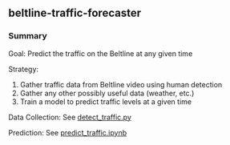 ## beltline-traffic-forecaster
### Summary
Goal: Predict the traffic on the Beltline at any given time

Strategy:
1. Gather traffic data from Beltline video using human detection
2. Gather any other possibly useful data (weather, etc.)
3. Train a model to predict traffic levels at a given time

Data Collection: See [detect_traffic.py](https://github.com/mac-macoy/beltline-traffic-forecaster/blob/master/detect_traffic.py)

Prediction: See [predict_traffic.ipynb](https://github.com/mac-macoy/beltline-traffic-forecaster/blob/master/predict_traffic.ipynb)